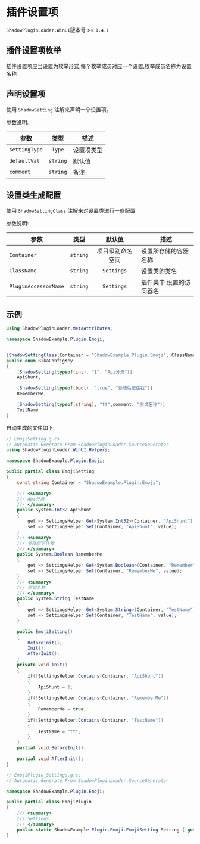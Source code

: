# 插件设置项

`ShadowPluginLoader.WinUI`版本号 >= `1.4.1`

## 插件设置项枚举

插件设置项应当设置为枚举形式,每个枚举成员对应一个设置,枚举成员名称为设置名称

## 声明设置项

使用 `ShadowSetting` 注解来声明一个设置项。

参数说明:

| 参数          |   类型   | 描述       |
| ------------- | :------: | ---------- |
| `settingType` |  `Type`  | 设置项类型 |
| `defaultVal`  | `string` | 默认值     |
| `comment`     | `string` | 备注       |

## 设置类生成配置

使用 `ShadowSettingClass` 注解来对设置类进行一些配置

参数说明:

| 参数        |   类型  | 默认值 | 描述                 |
| ----------- | :------: |  :------: |-------------------- |
| `Container` | `string` | 项目级别命名空间 | 设置所存储的容器名称 |
| `ClassName`     | `string`|`Settings` | 设置类的类名         |
| `PluginAccessorName` | `string`| `Settings`| 插件类中 设置的访问器名 |

## 示例

```csharp
using ShadowPluginLoader.MetaAttributes;

namespace ShadowExample.Plugin.Emoji;


[ShadowSettingClass(Container = "ShadowExample.Plugin.Emoji", ClassName = "EmojiSetting")]
public enum BikaConfigKey
{
    [ShadowSetting(typeof(int), "1", "Api分流")]
    ApiShunt,

    [ShadowSetting(typeof(bool), "true", "登陆后记住我")]
    RememberMe,

    [ShadowSetting(typeof(string), "tt",comment: "测试名称")]
    TestName
}
```

自动生成的文件如下:

```csharp
// EmojiSetting.g.cs
// Automatic Generate From ShadowPluginLoader.SourceGenerator
using ShadowPluginLoader.WinUI.Helpers;

namespace ShadowExample.Plugin.Emoji;

public partial class EmojiSetting
{
    const string Container = "ShadowExample.Plugin.Emoji";

    /// <summary>
    /// Api分流
    /// </summary>
    public System.Int32 ApiShunt
    {
        get => SettingsHelper.Get<System.Int32>(Container, "ApiShunt")!;
        set => SettingsHelper.Set(Container, "ApiShunt", value);
    }
    /// <summary>
    /// 登陆后记住我
    /// </summary>
    public System.Boolean RememberMe
    {
        get => SettingsHelper.Get<System.Boolean>(Container, "RememberMe")!;
        set => SettingsHelper.Set(Container, "RememberMe", value);
    }
    /// <summary>
    /// 测试名称
    /// </summary>
    public System.String TestName
    {
        get => SettingsHelper.Get<System.String>(Container, "TestName")!;
        set => SettingsHelper.Set(Container, "TestName", value);
    }

    public EmojiSetting()
    {
        BeforeInit();
        Init();
        AfterInit();
    }
    private void Init()
    {
        if(!SettingsHelper.Contains(Container, "ApiShunt"))
        {
            ApiShunt = 1;
        }
        if(!SettingsHelper.Contains(Container, "RememberMe"))
        {
            RememberMe = true;
        }
        if(!SettingsHelper.Contains(Container, "TestName"))
        {
            TestName = "tt";
        }
    }
    partial void BeforeInit();

    partial void AfterInit();
}

```

```csharp
// EmojiPlugin_Settings.g.cs
// Automatic Generate From ShadowPluginLoader.SourceGenerator

namespace ShadowExample.Plugin.Emoji;

public partial class EmojiPlugin
{
    /// <summary>
    /// Settings
    /// </summary>
    public static ShadowExample.Plugin.Emoji.EmojiSetting Setting { get; } = new ShadowExample.Plugin.Emoji.EmojiSetting();
}

```
